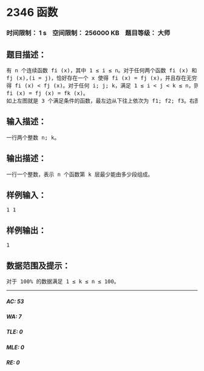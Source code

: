 # 2346 函数   
### 时间限制： 1 s&nbsp;&nbsp;&nbsp;&nbsp;空间限制： 256000 KB&nbsp;&nbsp;&nbsp;&nbsp;题目等级： 大师  
## 题目描述：  

<pre>
有 n 个连续函数 fi (x)，其中 1 ≤ i ≤ n。对于任何两个函数 fi (x) 和  
fj (x),(i = j)，恰好存在一个 x 使得 fi (x) = fj (x)，并且存在无穷多的 x 使  
得 fi (x) < fj (x)。对于任何 i; j; k，满足 1 ≤ i < j < k ≤ n，则不存在 x 使得  
fi (x) = fj (x) = fk (x)。
如上左图就是 3 个满足条件的函数，最左边从下往上依次为 f1; f2; f3。右图中红色部分是这整个函数图像的最低层，我们称它为第一层。同理绿色部分称为第二层，蓝色部分称为第三层。注意到，右图中第一层左边一段属于 f1，中间属于 f2，最后属于 f3。而第二层左边属于 f2，接下来一段属于 f1，再接下来一段属于 f3，最后属于 f2。因此，我们称第一层分为了三段，第二层分为了四段。同理第三层只分为了两段。求满足前面条件的 n 个函数，第 k 层最少能由多少段组成。
</pre>
  
  
## 输入描述：  

<pre>
一行两个整数 n; k。
</pre>
  
  
## 输出描述：  

<pre>
一行一个整数，表示 n 个函数第 k 层最少能由多少段组成。
</pre>
  
  
## 样例输入：  

<pre>
1 1
</pre>
  
  
## 样例输出：  

<pre>
1
</pre>
  
  
## 数据范围及提示：  

<pre>
对于 100% 的数据满足 1 ≤ k ≤ n ≤ 100。
</pre>
  
  
***  

##### AC: 53  
##### WA: 7  
##### TLE: 0  
##### MLE: 0  
##### RE: 0  
